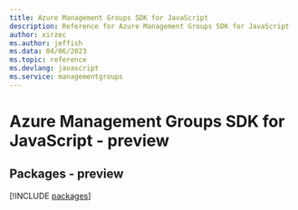 ```yaml
---
title: Azure Management Groups SDK for JavaScript
description: Reference for Azure Management Groups SDK for JavaScript
author: xirzec
ms.author: jeffish
ms.data: 04/06/2023
ms.topic: reference
ms.devlang: javascript
ms.service: managementgroups
---
```

# Azure Management Groups SDK for JavaScript - preview
## Packages - preview
[!INCLUDE [packages](management-groups-index.md)]